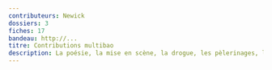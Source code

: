 ```yaml
---
contributeurs: Newick
dossiers: 3
fiches: 17
bandeau: http://...
titre: Contributions multibao
description: La poésie, la mise en scène, la drogue, les pèlerinages, le dessin et la radio, chacune de ces activités a été un outil entre ses mains, « un moyen pour atteindre un peu de la réalité qui le fuit »1
---
```

